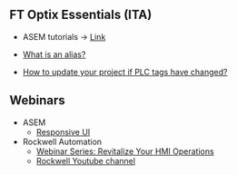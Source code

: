 ## FT Optix Essentials (ITA)
- ASEM tutorials -> [Link](https://www.youtube.com/watch?v=mqgBHsxT2MA&list=PLdrWYH7B3F3566vPxCiw3HmPZ56HUIVkN&ab_channel=ASEMS.r.l.)

- [What is an alias?](https://youtu.be/BoWB3jcCFg8)
- [How to update your project if PLC tags have changed?](https://youtu.be/BrhrQNulqSM)

## Webinars
  - ASEM 
    - [Responsive UI](https://www.youtube.com/watch?v=1fI2JVNK3qY&ab_channel=ASEMS.r.l.)
  - Rockwell Automation
    - [Webinar Series: Revitalize Your HMI Operations](https://www.rockwellautomation.com/en-us/events/webinars/revitalize-your-hmi-operations-webinar-series.html)
    - [Rockwell Youtube channel](https://www.youtube.com/playlist?list=PL3K_BigUXJ1M1-JpRiwIIhzJUbhwtK3yy)
